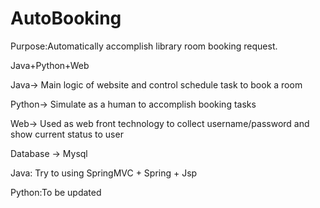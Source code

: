 # AutoBooking

Purpose:Automatically accomplish library room booking request.

Java+Python+Web

Java-> Main logic of website and control schedule task to book a room

Python-> Simulate as a human to accomplish booking tasks

Web-> Used as web front technology to collect username/password and show current status to user

Database -> Mysql


Java: Try to using SpringMVC + Spring + Jsp

Python:To be updated


